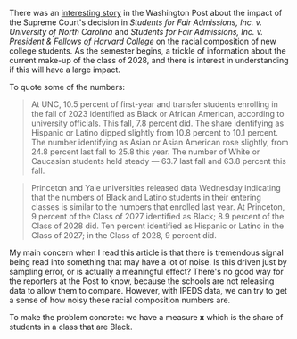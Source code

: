 
There was an [interesting story](https://www.washingtonpost.com/education/2024/09/05/diverse-college-enrollment-down-post-affirmative-action-ruling/) in the Washington Post about the impact of the Supreme Court's decision in *Students for Fair Admissions, Inc. v. University of North Carolina* and *Students for Fair Admissions, Inc. v. President & Fellows of Harvard College* on the racial composition of new college students. As the semester begins, a trickle of information about the current make-up of the class of 2028, and there is interest in understanding if this will have a large impact.

To quote some of the numbers:

> At UNC, 10.5 percent of first-year and transfer students enrolling in the fall of 2023 identified as Black or African American, according to university officials. This fall, 7.8 percent did. The share identifying as Hispanic or Latino dipped slightly from 10.8 percent to 10.1 percent. The number identifying as Asian or Asian American rose slightly, from 24.8 percent last fall to 25.8 this year. The number of White or Caucasian students held steady — 63.7 last fall and 63.8 percent this fall.

> Princeton and Yale universities released data Wednesday indicating that the numbers of Black and Latino students in their entering classes is similar to the numbers that enrolled last year. At Princeton, 9 percent of the Class of 2027 identified as Black; 8.9 percent of the Class of 2028 did. Ten percent identified as Hispanic or Latino in the Class of 2027; in the Class of 2028, 9 percent did.

My main concern when I read this article is that there is tremendous signal being read into something that may have a lot of noise. Is this driven just by sampling error, or is actually a meaningful effect? There's no good way for the reporters at the Post to know, because the schools are not releasing data to allow them to compare. However, with IPEDS data, we can try to get a sense of how noisy these racial composition numbers are. 

To make the problem concrete: we have a measure **x** which is the share of students in a class that are Black. 